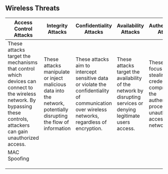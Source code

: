 ## Wireless Threats

| **Access Control Attacks**                                                                                                                                               | **Integrity Attacks**                                                                                              | **Confidentiality Attacks**                                                                                                                     | **Availability Attacks**                                                                                        | **Authentication Attacks**                                                                                                              |
| ------------------------------------------------------------------------------------------------------------------------------------------------------------------------ | ------------------------------------------------------------------------------------------------------------------ | ----------------------------------------------------------------------------------------------------------------------------------------------- | --------------------------------------------------------------------------------------------------------------- | --------------------------------------------------------------------------------------------------------------------------------------- |
| These attacks target the mechanisms that control which devices can connect to the wireless network. By bypassing these controls, attackers can gain unauthorized access. | These attacks manipulate or inject malicious data into the network, potentially disrupting the flow of information | These attacks aim to intercept sensitive data or violate the confidentiality of communication over wireless networks, regardless of encryption. | These attacks target the availability of the network by disrupting services or denying legitimate users access. | These attacks focus on stealing user credentials or compromising the authentication process to gain unauthorized access to the network. |
| MAC Spoofing                                                                                                                                                             |                                                                                                                    |                                                                                                                                                 |                                                                                                                 |                                                                                                                                         |
|                                                                                                                                                                          |                                                                                                                    |                                                                                                                                                 |                                                                                                                 |                                                                                                                                         |
|                                                                                                                                                                          |                                                                                                                    |                                                                                                                                                 |                                                                                                                 |                                                                                                                                         |
|                                                                                                                                                                          |                                                                                                                    |                                                                                                                                                 |                                                                                                                 |                                                                                                                                         |

